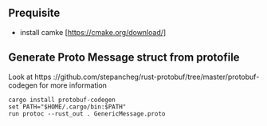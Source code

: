 ## Prequisite
- install camke [https://cmake.org/download/]


## Generate Proto Message struct from protofile
Look at https ://github.com/stepancheg/rust-protobuf/tree/master/protobuf-codegen for more information

```
cargo install protobuf-codegen
set PATH="$HOME/.cargo/bin:$PATH"
run protoc --rust_out . GenericMessage.proto
```
